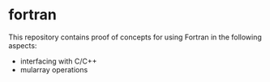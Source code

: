 # fortran
This repository contains proof of concepts for using Fortran in the following aspects:
+ interfacing with C/C++
+ mularray operations
